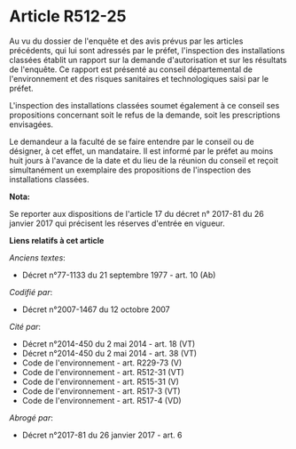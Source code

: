 # Article R512-25

Au vu du dossier de l'enquête et des avis prévus par les articles précédents, qui lui sont adressés par le préfet,
l'inspection des installations classées établit un rapport sur la demande d'autorisation et sur les résultats de l'enquête.
Ce rapport est présenté au conseil départemental de l'environnement et des risques sanitaires et technologiques saisi par le
préfet.

L'inspection des installations classées soumet également à ce conseil ses propositions concernant soit le refus de la
demande, soit les prescriptions envisagées.

Le demandeur a la faculté de se faire entendre par le conseil ou de désigner, à cet effet, un mandataire. Il est informé par
le préfet au moins huit jours à l'avance de la date et du lieu de la réunion du conseil et reçoit simultanément un exemplaire
des propositions de l'inspection des installations classées.

**Nota:**

Se reporter aux dispositions de l'article 17 du décret n° 2017-81 du 26 janvier 2017 qui précisent les réserves d'entrée en
vigueur.

**Liens relatifs à cet article**

_Anciens textes_:

  - Décret n°77-1133 du 21 septembre 1977 - art. 10 (Ab)

_Codifié par_:

  - Décret n°2007-1467 du 12 octobre 2007

_Cité par_:

  - Décret n°2014-450 du 2 mai 2014 - art. 18 (VT)
  - Décret n°2014-450 du 2 mai 2014 - art. 38 (VT)
  - Code de l'environnement - art. R229-73 (V)
  - Code de l'environnement - art. R512-31 (VT)
  - Code de l'environnement - art. R515-31 (V)
  - Code de l'environnement - art. R517-3 (VT)
  - Code de l'environnement - art. R517-4 (VD)

_Abrogé par_:

  - Décret n°2017-81 du 26 janvier 2017 - art. 6
